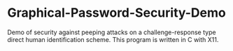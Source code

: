 # Graphical-Password-Security-Demo
Demo of security against peeping attacks on a challenge-response type direct human identification scheme. This program is written in C with X11.
